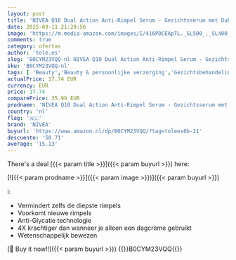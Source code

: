 ```yaml
---
layout: post
title: 'NIVEA Q10 Dual Action Anti-Rimpel Serum - Gezichtsserum met Dubbele Werking - Anti-Age Skincare Vermindert en Voorkomt Rimpels - Gezichtsverzorging - 30ml'
date: 2025-09-11 21:29:56
image: 'https://m.media-amazon.com/images/I/416PDCEApTL._SL500_._SL400_.jpg'
comments: true
category: ofertas
author: 'tole.es'
slug: 'B0CYM23VQQ-nl NIVEA Q10 Dual Action Anti-Rimpel Serum - Gezichtsserum...'
sku: 'B0CYM23VQQ-nl'
tags: [ 'Beauty','Beauty & persoonlijke verzorging','Gezichtsbehandelingen & maskers','Gezichtsserums','Gezichtsverzorgingsproducten','Huidverzorging','nivea','🇳🇱', ]
actualPrice: 17.74 EUR
currency: EUR
price: 17.74
comparePrice: 35.99 EUR
prodname: 'NIVEA Q10 Dual Action Anti-Rimpel Serum - Gezichtsserum met Dubbele Werking - Anti-Age Skincare Vermindert en Voorkomt Rimpels - Gezichtsverzorging - 30ml'
country: 'nl'
flag: '🇳🇱'
brand: 'NIVEA'
buyurl: 'https://www.amazon.nl/dp/B0CYM23VQQ/?tag=tolees0b-21'
descuento: '50.71'
average: '15.13'
---
```


There's a deal [{{< param title >}}]({{< param buyurl >}})  here:

[![{{< param prodname >}}]({{< param image >}})]({{< param buyurl >}})

ℹ️:

- Vermindert zelfs de diepste rimpels
- Voorkomt nieuwe rimpels
- Anti-Glycatie technologie
- 4X krachtiger dan wanneer je alleen een dagcrème gebruikt
- Wetenschappelijk bewezen

[🛒 Buy it now!!]({{< param buyurl >}})
{{<world>}}B0CYM23VQQ{{</world>}}
